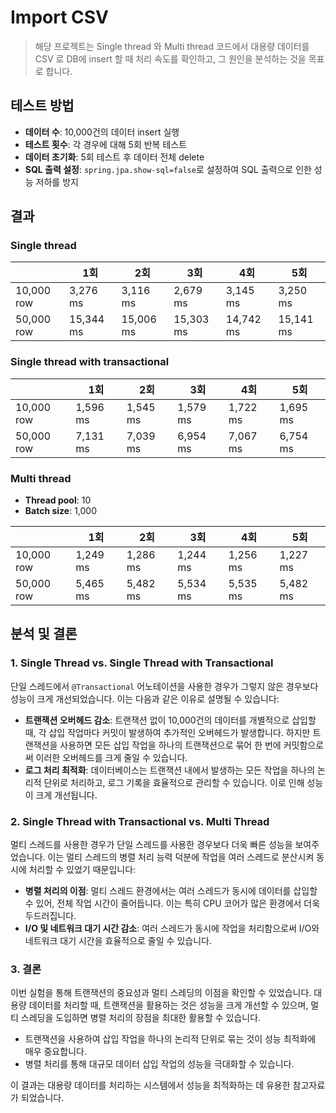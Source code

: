 # Import CSV

> 해당 프로젝트는 Single thread 와 Multi thread 코드에서 대용량 데이터를 CSV 로 DB에 insert 할 때 처리 속도를 확인하고, 그 원인을 분석하는 것을 목표로 합니다.


## 테스트 방법

- **데이터 수**: 10,000건의 데이터 insert 실행
- **테스트 횟수**: 각 경우에 대해 5회 반복 테스트
- **데이터 초기화**: 5회 테스트 후 데이터 전체 delete
- **SQL 출력 설정**: `spring.jpa.show-sql=false`로 설정하여 SQL 출력으로 인한 성능 저하를 방지

## 결과

### Single thread

|            | 1회        | 2회        | 3회        | 4회        | 5회        |
|------------|-----------|-----------|-----------|-----------|-----------|
| 10,000 row | 3,276 ms  | 3,116 ms  | 2,679 ms  | 3,145 ms  | 3,250 ms  |
| 50,000 row | 15,344 ms | 15,006 ms | 15,303 ms | 14,742 ms | 15,141 ms |

### Single thread with transactional

|            | 1회       | 2회       | 3회       | 4회       | 5회       |
|------------|----------|----------|----------|----------|----------|
| 10,000 row | 1,596 ms | 1,545 ms | 1,579 ms | 1,722 ms | 1,695 ms |
| 50,000 row | 7,131 ms | 7,039 ms | 6,954 ms | 7,067 ms | 6,754 ms |

### Multi thread

- **Thread pool**: 10
- **Batch size**: 1,000

|            | 1회       | 2회       | 3회       | 4회       | 5회       |
|------------|----------|----------|----------|----------|----------|
| 10,000 row | 1,249 ms | 1,286 ms | 1,244 ms | 1,256 ms | 1,227 ms |
| 50,000 row | 5,465 ms | 5,482 ms | 5,534 ms | 5,535 ms | 5,482 ms |

## 분석 및 결론

### 1. Single Thread vs. Single Thread with Transactional

단일 스레드에서 `@Transactional` 어노테이션을 사용한 경우가 그렇지 않은 경우보다 성능이 크게 개선되었습니다. 이는 다음과 같은 이유로 설명될 수 있습니다:

- **트랜잭션 오버헤드 감소**: 트랜잭션 없이 10,000건의 데이터를 개별적으로 삽입할 때, 각 삽입 작업마다 커밋이 발생하여 추가적인 오버헤드가 발생합니다. 하지만 트랜잭션을 사용하면 모든 삽입 작업을 하나의 트랜잭션으로 묶어 한 번에 커밋함으로써 이러한 오버헤드를 크게 줄일 수 있습니다.
- **로그 처리 최적화**: 데이터베이스는 트랜잭션 내에서 발생하는 모든 작업을 하나의 논리적 단위로 처리하고, 로그 기록을 효율적으로 관리할 수 있습니다. 이로 인해 성능이 크게 개선됩니다.

### 2. Single Thread with Transactional vs. Multi Thread

멀티 스레드를 사용한 경우가 단일 스레드를 사용한 경우보다 더욱 빠른 성능을 보여주었습니다. 이는 멀티 스레드의 병렬 처리 능력 덕분에 작업을 여러 스레드로 분산시켜 동시에 처리할 수 있었기 때문입니다:

- **병렬 처리의 이점**: 멀티 스레드 환경에서는 여러 스레드가 동시에 데이터를 삽입할 수 있어, 전체 작업 시간이 줄어듭니다. 이는 특히 CPU 코어가 많은 환경에서 더욱 두드러집니다.
- **I/O 및 네트워크 대기 시간 감소**: 여러 스레드가 동시에 작업을 처리함으로써 I/O와 네트워크 대기 시간을 효율적으로 줄일 수 있습니다.

### 3. 결론

이번 실험을 통해 트랜잭션의 중요성과 멀티 스레딩의 이점을 확인할 수 있었습니다. 대용량 데이터를 처리할 때, 트랜잭션을 활용하는 것은 성능을 크게 개선할 수 있으며, 멀티 스레딩을 도입하면 병렬 처리의 장점을 최대한 활용할 수 있습니다.

- 트랜잭션을 사용하여 삽입 작업을 하나의 논리적 단위로 묶는 것이 성능 최적화에 매우 중요합니다.
- 병렬 처리를 통해 대규모 데이터 삽입 작업의 성능을 극대화할 수 있습니다.

이 결과는 대용량 데이터를 처리하는 시스템에서 성능을 최적화하는 데 유용한 참고자료가 되었습니다.